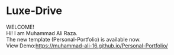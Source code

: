 # Luxe-Drive
WELCOME!<br/>
Hi! I am Muhammad Ali Raza.<br/>
The new template (Personal-Portfolio) is available now.<br/>
View Demo:https://muhammad-ali-16.github.io/Personal-Portfolio/
